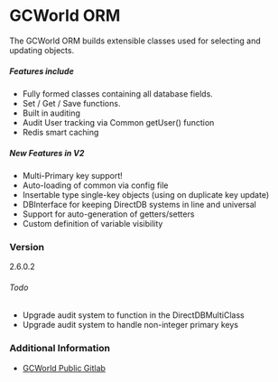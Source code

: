 # GCWorld ORM

The GCWorld ORM builds extensible classes used for selecting and updating objects.

##### Features include
  - Fully formed classes containing all database fields.
  - Set / Get / Save functions.
  - Built in auditing
  - Audit User tracking via Common getUser() function
  - Redis smart caching

##### New Features in V2
  - Multi-Primary key support!
  - Auto-loading of common via config file
  - Insertable type single-key objects (using on duplicate key update)
  - DBInterface for keeping DirectDB systems in line and universal
  - Support for auto-generation of getters/setters
  - Custom definition of variable visibility

### Version
2.6.0.2

###### Todo
- Upgrade audit system to function in the DirectDBMultiClass
- Upgrade audit system to handle non-integer primary keys

### Additional Information

* [GCWorld Public Gitlab](https://gitlab.konghack.com/groups/GCWorld)
